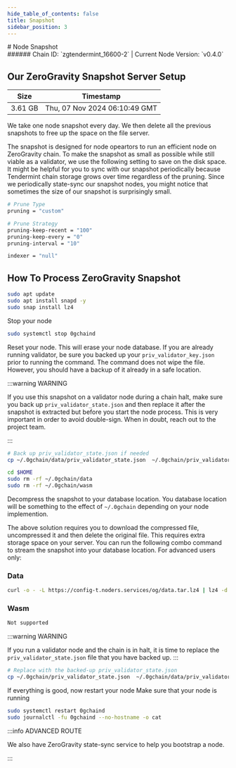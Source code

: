 ```yaml
---
hide_table_of_contents: false
title: Snapshot
sidebar_position: 3
---
```


<div class="h1-with-icon icon-og">
# Node Snapshot
</div>
###### Chain ID: `zgtendermint_16600-2` | Current Node Version: `v0.4.0`

## Our ZeroGravity Snapshot Server Setup

| Size   | Timestamp    |
|--------|--------------|
| 3.61 GB | Thu, 07 Nov 2024 06:10:49 GMT  |


We take one node snapshot every day. We then delete all the previous snapshots to free up the space on the file server.

The snapshot is designed for node opeartors to run an efficient node on ZeroGravity chain. To make the snapshot as small as possible while still viable as a validator, we use the following setting to save on the disk space. It might be helpful for you to sync with our snapshot periodically because Tendermint chain storage grows over time regardless of the pruning. Since we periodically state-sync our snapshot nodes, you might notice that sometimes the size of our snapshot is surprisingly small.

```bash title="app.toml"
# Prune Type
pruning = "custom"

# Prune Strategy
pruning-keep-recent = "100"
pruning-keep-every = "0"
pruning-interval = "10"
```

```bash title="config.toml"
indexer = "null"
```

## How To Process ZeroGravity Snapshot
```bash
sudo apt update
sudo apt install snapd -y
sudo snap install lz4
```

Stop your node
```bash
sudo systemctl stop 0gchaind
```
Reset your node. This will erase your node database. If you are already running validator, be sure you backed up your `priv_validator_key.json` prior to running the command. The command does not wipe the file. However, you should have a backup of it already in a safe location.

:::warning WARNING

If you use this snapshot on a validator node during a chain halt, make sure you back up `priv_validator_state.json` and then replace it after the snapshot is extracted but before you start the node process. This is very important in order to avoid double-sign. When in doubt, reach out to the project team.

:::

```bash
# Back up priv_validator_state.json if needed
cp ~/.0gchain/data/priv_validator_state.json  ~/.0gchain/priv_validator_state.json

cd $HOME
sudo rm -rf ~/.0gchain/data
sudo rm -rf ~/.0gchain/wasm
```

Decompress the snapshot to your database location. You database location will be something to the effect of `~/.0gchain` depending on your node implemention.

The above solution requires you to download the compressed file, uncompressed it and then delete the original file. This requires extra storage space on your server. You can run the following combo command to stream the snapshot into your database location. For advanced users only:
### Data
```bash
curl -o - -L https://config-t.noders.services/og/data.tar.lz4 | lz4 -d | tar -x -C ~/.0gchain
```
### Wasm
```bash
Not supported
```

:::warning WARNING

If you run a validator node and the chain is in halt, it is time to replace the `priv_validator_state.json` file that you have backed up.
:::

```bash
# Replace with the backed-up priv_validator_state.json
cp ~/.0gchain/priv_validator_state.json  ~/.0gchain/data/priv_validator_state.json
```

If everything is good, now restart your node
Make sure that your node is running

```bash
sudo systemctl restart 0gchaind
sudo journalctl -fu 0gchaind --no-hostname -o cat
```

:::info ADVANCED ROUTE

We also have ZeroGravity state-sync service to help you bootstrap a node.

:::